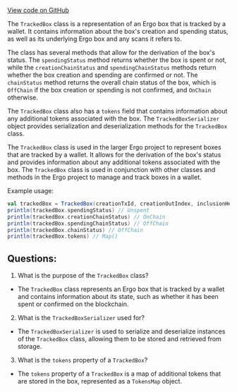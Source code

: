 [View code on GitHub](https://github.com/ergoplatform/ergo/ergo-wallet/src/main/scala/org/ergoplatform/wallet/boxes/TrackedBox.scala)

The `TrackedBox` class is a representation of an Ergo box that is tracked by a wallet. It contains information about the box's creation and spending status, as well as its underlying Ergo box and any scans it refers to. 

The class has several methods that allow for the derivation of the box's status. The `spendingStatus` method returns whether the box is spent or not, while the `creationChainStatus` and `spendingChainStatus` methods return whether the box creation and spending are confirmed or not. The `chainStatus` method returns the overall chain status of the box, which is `OffChain` if the box creation or spending is not confirmed, and `OnChain` otherwise.

The `TrackedBox` class also has a `tokens` field that contains information about any additional tokens associated with the box. The `TrackedBoxSerializer` object provides serialization and deserialization methods for the `TrackedBox` class.

The `TrackedBox` class is used in the larger Ergo project to represent boxes that are tracked by a wallet. It allows for the derivation of the box's status and provides information about any additional tokens associated with the box. The `TrackedBox` class is used in conjunction with other classes and methods in the Ergo project to manage and track boxes in a wallet. 

Example usage:

```scala
val trackedBox = TrackedBox(creationTxId, creationOutIndex, inclusionHeightOpt, spendingTxIdOpt, spendingHeightOpt, box, scans)
println(trackedBox.spendingStatus) // Unspent
println(trackedBox.creationChainStatus) // OnChain
println(trackedBox.spendingChainStatus) // OffChain
println(trackedBox.chainStatus) // OffChain
println(trackedBox.tokens) // Map()
```
## Questions: 
 1. What is the purpose of the `TrackedBox` class?
- The `TrackedBox` class represents an Ergo box that is tracked by a wallet and contains information about its state, such as whether it has been spent or confirmed on the blockchain.

2. What is the `TrackedBoxSerializer` used for?
- The `TrackedBoxSerializer` is used to serialize and deserialize instances of the `TrackedBox` class, allowing them to be stored and retrieved from storage.

3. What is the `tokens` property of a `TrackedBox`?
- The `tokens` property of a `TrackedBox` is a map of additional tokens that are stored in the box, represented as a `TokensMap` object.